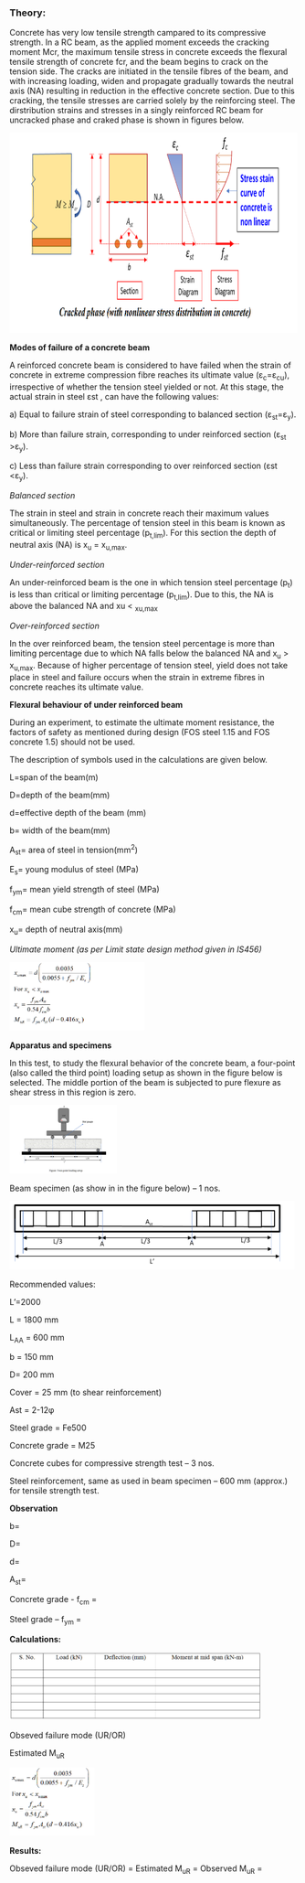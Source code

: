 ### Theory:

Concrete has very low tensile strength campared to its compressive strength. In a RC beam, as the applied moment exceeds the cracking moment Mcr, the maximum tensile stress in concrete exceeds the flexural tensile strength of concrete fcr, and the beam begins to crack on the tension side. The cracks are initiated in the tensile fibres of the beam, and with increasing loading, widen and propagate gradually towards the neutral axis (NA) resulting in reduction in the effective concrete section. Due to this cracking, the tensile stresses are carried  solely by the reinforcing steel. The dirstribution strains and stresses in a singly reinforced RC beam for uncracked phase and craked phase is shown in figures below.


<img src="images/t1.png" style="height: 350px;">

<strong>Modes of failure of a concrete beam</strong>

A reinforced concrete beam is considered to have failed when the strain of concrete in extreme compression fibre reaches its ultimate value (ε<sub>c</sub>=ε<sub>cu</sub>), irrespective of whether the tension steel yielded or not. At this stage, the actual strain in steel εst , can have the following values:

a) Equal to failure strain of steel corresponding to balanced section (ε<sub>st</sub>=ε<sub>y</sub>).

b) More than failure strain, corresponding to under reinforced section (ε<sub>st</sub> >ε<sub>y</sub>).

c) Less than failure strain corresponding to over reinforced section (ε</sub>st <ε<sub>y</sub>).

<i>Balanced section</i>

The strain in steel and strain in concrete reach their maximum values simultaneously. The percentage of tension steel in this beam is known as critical or limiting steel percentage (p<sub>t,lim</sub>). For this section the depth of neutral axis (NA) is x<sub>u</sub> = x<sub>u,max</sub>.

<i>Under-reinforced section</i>

An under-reinforced beam is the one in which tension steel percentage (p<sub>t</sub>) is less than critical or limiting percentage (p<sub>t,lim</sub>). Due to this, the NA is above the balanced NA and xu < <sub>xu,max</sub>

<i>Over-reinforced section</i>

In the over reinforced beam, the tension steel percentage is more than limiting percentage due to which NA falls below the balanced NA and x<sub>u</sub> > x<sub>u,max</sub>. Because of higher percentage of tension steel, yield does not take place in steel and failure occurs when the strain in extreme fibres in concrete reaches its ultimate value.

<strong>Flexural behaviour of under reinforced beam</strong>

During an experiment, to estimate the ultimate moment resistance, the factors of safety as mentioned during design (FOS steel 1.15 and FOS concrete 1.5) should not be used.

The description of symbols used in the calculations are given below.

L=span of the beam(m)

D=depth of the beam(mm)

d=effective depth of the beam (mm)

b= width of the beam(mm)

A<sub>st</sub>= area of steel in tension(mm<sup>2</sup>)

E<sub>s</sub>= young modulus of steel (MPa)

f<sub>ym</sub>= mean yield strength of steel (MPa)

f<sub>cm</sub>= mean cube strength of concrete (MPa)

x<sub>u</sub>= depth of neutral axis(mm)

<i>Ultimate moment (as per Limit state design method given in IS456)</i>

<img src="images/t2.png" style="height: 120px;">

<strong>Apparatus and specimens</strong>

In this test, to study the flexural behavior of the concrete beam, a four-point (also called the third point) loading setup as shown in the figure below is selected. The middle portion of the beam is subjected to pure flexure as shear stress in this region is zero.

<img src="images/t3.png" style="height: 120px;">

Beam specimen (as show in in the figure below) – 1 nos.

<img src="images/t4.png" style="height: 120px;">


Recommended values:

L’=2000

L = 1800 mm

L<sub>AA</sub> = 600 mm

b = 150 mm

D= 200 mm

Cover = 25 mm (to shear reinforcement)

Ast = 2-12φ

Steel grade = Fe500

Concrete grade = M25

Concrete cubes for compressive strength test – 3 nos.

Steel reinforcement, same as used in beam specimen – 600 mm (approx.) for tensile strength test.

<strong>Observation</strong>

b= 

D=	

d=

A<sub>st</sub>=

Concrete grade -            f<sub>cm</sub> =

Steel grade –				f<sub>ym</sub> =

<strong>Calculations:</strong>

<img src="images/t5.png" style="height: 120px;">

Obseved failure mode (UR/OR)

Estimated M<sub>uR</sub> 

<img src="images/t6.png" style="height: 120px;">

<strong>Results:</strong>

Obseved failure mode (UR/OR) = 
Estimated M<sub>uR</sub>  =
Observed M<sub>uR</sub>  =
